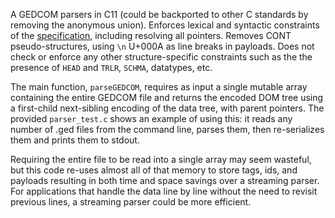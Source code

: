 A GEDCOM parsers in C11 (could be backported to other C standards by removing the anonymous union).
Enforces lexical and syntactic constraints of the [specification](https://gedcom.io/specifications/FamilySearchGEDCOMv7.html),
including resolving all pointers.
Removes CONT pseudo-structures, using `\n` U+000A as line breaks in payloads.
Does not check or enforce any other structure-specific constraints
such as the the presence of `HEAD` and `TRLR`, `SCHMA`, datatypes, etc.

The main function, `parseGEDCOM`, requires as input a single mutable array containing the entire GEDCOM file
and returns the encoded DOM tree using a first-child next-sibling encoding of the data tree, with parent pointers.
The provided `parser_test.c` shows an example of using this:
it reads any number of .ged files from the command line, parses them, then re-serializes them and prints them to stdout.

Requiring the entire file to be read into a single array may seem wasteful,
but this code re-uses almost all of that memory to store tags, ids, and payloads
resulting in both time and space savings over a streaming parser.
For applications that handle the data line by line without the need to revisit previous lines, a streaming parser could be more efficient.
